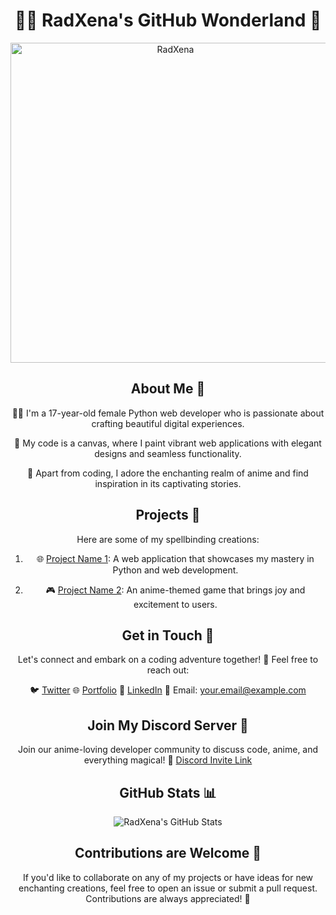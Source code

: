 <div align="center">
  
# 👩‍💻 RadXena's GitHub Wonderland 🌌

<img src="https://media.discordapp.net/attachments/1135107390476406875/1135110656895496232/radxena.jpg" alt="RadXena" width="512" height="512">

## About Me 🌸

👩‍💼 I'm a 17-year-old female Python web developer who is passionate about crafting beautiful digital experiences.

🎨 My code is a canvas, where I paint vibrant web applications with elegant designs and seamless functionality.

🌟 Apart from coding, I adore the enchanting realm of anime and find inspiration in its captivating stories.

## Projects 🚀

Here are some of my spellbinding creations:

1. 🌐 [Project Name 1](https://github.com/username/project1): A web application that showcases my mastery in Python and web development.

2. 🎮 [Project Name 2](https://github.com/username/project2): An anime-themed game that brings joy and excitement to users.

## Get in Touch 💌

Let's connect and embark on a coding adventure together! 🌠 Feel free to reach out:

🐦 [Twitter](https://twitter.com/yourtwitterhandle)
🌐 [Portfolio](https://yourportfolio.com)
💼 [LinkedIn](https://www.linkedin.com/in/yourprofile)
📧 Email: your.email@example.com

## Join My Discord Server 🎉

Join our anime-loving developer community to discuss code, anime, and everything magical! 🌟 [Discord Invite Link](https://discord.gg/yourdiscordinvite)

## GitHub Stats 📊

![RadXena's GitHub Stats](https://github-readme-stats.vercel.app/api?username=RadXena&show_icons=true&hide=issues&count_private=true&theme=nord)

## Contributions are Welcome 🤝

If you'd like to collaborate on any of my projects or have ideas for new enchanting creations, feel free to open an issue or submit a pull request. Contributions are always appreciated! 🌈

</div>
